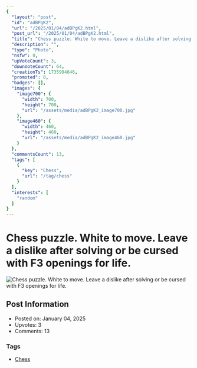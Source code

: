 ```yaml
---
{
  "layout": "post",
  "id": "adBPgK2",
  "url": "/2025/01/04/adBPgK2.html",
  "post_url": "/2025/01/04/adBPgK2.html",
  "title": "Chess puzzle. White to move. Leave a dislike after solving or be cursed with F3 openings for life.",
  "description": "",
  "type": "Photo",
  "nsfw": 0,
  "upVoteCount": 3,
  "downVoteCount": 64,
  "creationTs": 1735994646,
  "promoted": 0,
  "badges": [],
  "images": {
    "image700": {
      "width": 700,
      "height": 700,
      "url": "/assets/media/adBPgK2_image700.jpg"
    },
    "image460": {
      "width": 460,
      "height": 460,
      "url": "/assets/media/adBPgK2_image460.jpg"
    }
  },
  "commentsCount": 13,
  "tags": [
    {
      "key": "Chess",
      "url": "/tag/chess"
    }
  ],
  "interests": [
    "random"
  ]
}
---
```


# Chess puzzle. White to move. Leave a dislike after solving or be cursed with F3 openings for life.

![Chess puzzle. White to move. Leave a dislike after solving or be cursed with F3 openings for life.](/assets/media/adBPgK2_image700.jpg)

## Post Information

- Posted on: January 04, 2025
- Upvotes: 3
- Comments: 13

### Tags

- [Chess](/tag/Chess)
